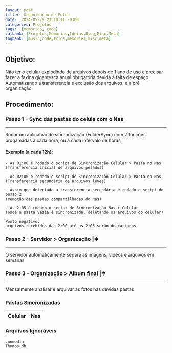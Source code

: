```yaml
---
layout: post
title:  Organizacao de Fotos
date:  2024-05-29 23:10:11 -0300
categories: Projetos
tags:  [memories, code]
catbank: [Projetos,Memorias,Ideias,Blog,Misc,Meta]
tagbank: [music,code,trips,memories,misc,meta]
---
```



## Objetivo: 

Não ter o celular explodindo de arquivos depois de 1 ano de uso e precisar fazer a faxina gigantesca anual obrigatória devida à falta de espaço. Automatizando a transferencia e exclusão dos arquivos, e a pré organização
## Procedimento:


### Passo 1 - Sync das pastas do celula com o Nas
---
Rodar um aplicativo de sincronização (FolderSync) com 2 funções progamadas a cada hora, ou a cada intervalo de horas
<br>
#### Exemplo (a cada 12h):
    - As 01:00 é rodado o script de Sincronização Celular > Pasta no Nas 
    (Transferencia inicial de arquivos pesados)
    
    - As 02:00 é rodado o script de Sincronização Celular > Pasta no Nas (Transferencia secundária de arquivos leves)

    - Assim que detectada a transferencia secundária é rodado o script do passo 2 
    (remoção das pastas compartilhadas do Nas)

    - As 2:05 é rodado o script de Sincronização Nas > Celular 
    (onde a pasta vazia é sincronizada, deletando os arquivos do celular)

    Ponto negativo:
    arquivos recebidos das 2:00 até as 2:05 serão descartados


### Passo 2 - Servidor > Organização |=>
---
O servidor automaticamente separa as imagens, videos e arquivos em semanas
### Passo 3 - Organização > Album final |=>
---
Mensalmente analisar e arquivar as fotos nas devidas pastas
### Pastas Sincronizadas
<!-- ---
| Celular | Nas |
| --- | ----------- |
| DCIM/Camera | Camera |
| Download | Downloads |
| Movies/Instagram | Instagram |
| Pictures/Instagram | Instagram |
| DCIM/Screenshots | Screenshots |
| Android/media/com.whatsapp/WhatsApp/Media/WhatsApp Documents | WZDocuments |
| Android/media/com.whatsapp/Whatsapp/Media/WhatApp Images | WZImages |
| Android/media/com.whatsapp/Whatsapp/Media/Whatsapp Video | WZVideos | -->

<table id="dynamicTable">
    <thead>
        <tr>
            <th>Celular</th>
            <th>Nas</th>
        </tr>
    </thead>
    <tbody>
        <!-- Rows will be inserted here by JavaScript -->
    </tbody>
</table>

<script>
    const data = [
        ["DCIM/Camera", "Camera"],
        ["Download", "Downloads"],
        ["Movies/Instagram", "Instagram"],
        ["Pictures/Instagram", "Instagram"],
        ["DCIM/Screenshots", "Screenshots"],
        ["Android/media/com.whatsapp/WhatsApp/Media/WhatsApp Documents", "WZDocuments"],
        ["Android/media/com.whatsapp/Whatsapp/Media/WhatApp Images", "WZImages"],
        ["Android/media/com.whatsapp/Whatsapp/Media/Whatsapp Video", "WZVideos"]
    ];

    const tableBody = document.querySelector("#dynamicTable tbody");

    data.forEach(row => {
        const tr = document.createElement("tr");
        row.forEach(cell => {
            const td = document.createElement("td");
            td.textContent = cell;
            tr.appendChild(td);
        });
        tableBody.appendChild(tr);
    });
</script>


### Arquivos Ignoráveis
```
.nomedia
Thumbs.db
```